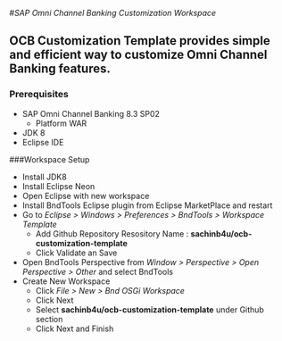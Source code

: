 #*SAP Omni Channel Banking Customization Workspace*

## OCB Customization Template provides simple and efficient way to customize Omni Channel Banking features.

###  Prerequisites

- SAP Omni Channel Banking 8.3 SP02
    - Platform WAR
- JDK 8
- Eclipse IDE

###Workspace Setup

- Install JDK8
- Install Eclipse Neon
- Open Eclipse with new workspace
- Install BndTools Eclipse plugin from Eclipse MarketPlace and restart 
- Go to _Eclipse > Windows > Preferences > BndTools > Workspace Template_
    - Add Github Repository Resository Name : **sachinb4u/ocb-customization-template**
    - Click Validate an Save
- Open BndTools Perspective from _Window > Perspective > Open Perspective > Other_ and select BndTools
- Create New Workspace
    - Click _File > New > Bnd OSGi Workspace_
    - Click Next
    - Select **sachinb4u/ocb-customization-template** under Github section
    - Click Next and Finish

    
